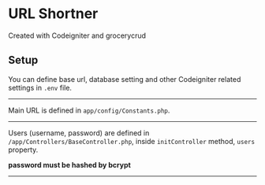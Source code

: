 # URL Shortner

Created with Codeigniter and grocerycrud

## Setup

You can define base url, database setting and other Codeigniter related settings in `.env` file.

---

Main URL is defined in `app/config/Constants.php`.

---

Users (username, password) are defined in `/app/Controllers/BaseController.php`, inside `initController` method, `users` property. 
 
**password must be hashed by bcrypt**

---
